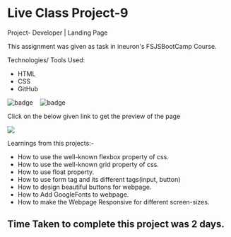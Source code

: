 # Live Class Project-9

Project- Developer | Landing Page

This assignment was given as task in ineuron's FSJSBootCamp Course.

Technologies/ Tools Used:

- HTML
- CSS
- GitHub

![badge](https://img.shields.io/badge/HTML5-E34F26?style=for-the-badge&logo=html5&logoColor=white)&nbsp;&nbsp;&nbsp;
![badge](https://img.shields.io/badge/CSS3-1572B6?style=for-the-badge&logo=css3&logoColor=white)


Click on the below given link to get the preview of the page

<a href="https://fsjs-project9-pujari.vercel.app/">
<img src="https://img.shields.io/badge/Vercel-000000?style=for-the-badge&logo=vercel&logoColor=white">
</a>

Learnings from this projects:-
* How to use the well-known flexbox property of css.
* How to use the well-known grid property of css.
* How to use float property.
* How to use form tag and its different tags(input, button)
* How to design beautiful buttons for webpage.
* How to Add GoogleFonts to webpage.
* How to make the Webpage Responsive for different screen-sizes.

## Time Taken to complete this project was 2 days.
